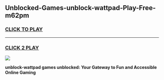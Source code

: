 
## Unblocked-Games-unblock-wattpad-Play-Free-m62pm
<h3>
<a href="https://premium76.site?title=unblock-wattpad&ref=12A">CLICK TO PLAY</a></h3>
<hr>

<h3>
<a href="https://premium76.site?title=unblock-wattpad&ref=12A">CLICK 2 PLAY</a>
  
</h3>

<a href="https://premium76.site?title=unblock-wattpad&ref=12A"><img src="https://clearcache.store/games.png"></a>


**unblock-wattpad games unblocked: Your Gateway to Fun and Accessible Online Gaming**
